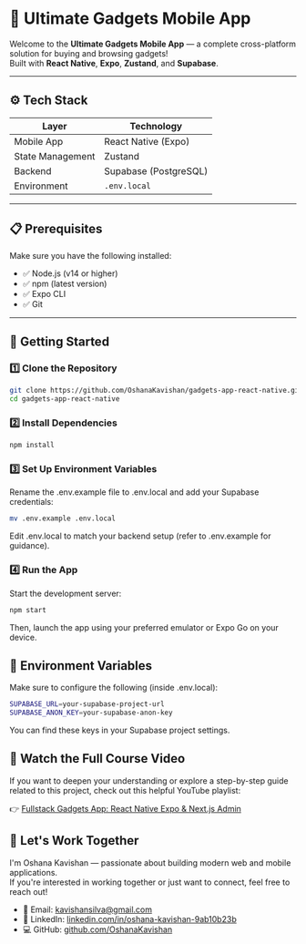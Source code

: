 # 📱 Ultimate Gadgets Mobile App

Welcome to the **Ultimate Gadgets Mobile App** — a complete cross-platform solution for buying and browsing gadgets!  
Built with **React Native**, **Expo**, **Zustand**, and **Supabase**.

---

## ⚙️ Tech Stack

| Layer           | Technology               |
|-----------------|--------------------------|
| Mobile App      | React Native (Expo)      |
| State Management| Zustand                  |
| Backend         | Supabase (PostgreSQL)    |
| Environment     | `.env.local`             |

---

## 📋 Prerequisites

Make sure you have the following installed:

- ✅ Node.js (v14 or higher)
- ✅ npm (latest version)
- ✅ Expo CLI
- ✅ Git

---

## 🚀 Getting Started

### 1️⃣ Clone the Repository

```bash
git clone https://github.com/OshanaKavishan/gadgets-app-react-native.git
cd gadgets-app-react-native
```
### 2️⃣ Install Dependencies

```bash
npm install
```
### 3️⃣ Set Up Environment Variables
Rename the .env.example file to .env.local and add your Supabase credentials:

```bash
mv .env.example .env.local
```
Edit .env.local to match your backend setup (refer to .env.example for guidance).

### 4️⃣ Run the App
Start the development server:

```bash
npm start
```
Then, launch the app using your preferred emulator or Expo Go on your device.

## 🔐 Environment Variables
Make sure to configure the following (inside .env.local):

```bash
SUPABASE_URL=your-supabase-project-url
SUPABASE_ANON_KEY=your-supabase-anon-key
```
You can find these keys in your Supabase project settings.

## 🎥 Watch the Full Course Video
If you want to deepen your understanding or explore a step-by-step guide related to this project, check out this helpful YouTube playlist:

👉 [Fullstack Gadgets App: React Native Expo & Next.js Admin](https://youtu.be/26opRFPU0a8)

## 🤝 Let's Work Together

I'm Oshana Kavishan — passionate about building modern web and mobile applications.  
If you're interested in working together or just want to connect, feel free to reach out!

- 📧 Email: kavishansilva@gmail.com  
- 🔗 LinkedIn: [linkedin.com/in/oshana-kavishan-9ab10b23b](https://www.linkedin.com/in/oshana-kavishan-9ab10b23b)  
- 💻 GitHub: [github.com/OshanaKavishan](https://github.com/OshanaKavishan)
